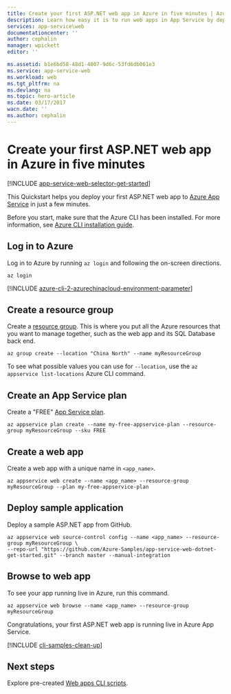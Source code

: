 ```yaml
---
title: Create your first ASP.NET web app in Azure in five minutes | Azure
description: Learn how easy it is to run web apps in App Service by deploying a sample ASP.NET app.
services: app-service\web
documentationcenter: ''
author: cephalin
manager: wpickett
editor: ''

ms.assetid: b1e6bd58-48d1-4007-9d6c-53fd6db061e3
ms.service: app-service-web
ms.workload: web
ms.tgt_pltfrm: na
ms.devlang: na
ms.topic: hero-article
ms.date: 03/17/2017
wacn.date: ''
ms.author: cephalin
---
```


# Create your first ASP.NET web app in Azure in five minutes

[!INCLUDE [app-service-web-selector-get-started](../../includes/app-service-web-selector-get-started.md)] 

This Quickstart helps you deploy your first ASP.NET web app to [Azure App Service](../app-service/app-service-value-prop-what-is.md) in just a few minutes.

Before you start, make sure that the Azure CLI has been installed. For more information, see [Azure CLI installation guide](https://docs.microsoft.com/cli/azure/install-azure-cli).

## Log in to Azure
Log in to Azure by running `az login` and following the on-screen directions.

```azurecli
az login
```

[!INCLUDE [azure-cli-2-azurechinacloud-environment-parameter](../../includes/azure-cli-2-azurechinacloud-environment-parameter.md)]

## Create a resource group   
Create a [resource group](../azure-resource-manager/resource-group-overview.md). This is where you put all the Azure resources that you want to manage together, such as 
the web app and its SQL Database back end.

```azurecli
az group create --location "China North" --name myResourceGroup
```

To see what possible values you can use for `--location`, use the `az appservice list-locations` Azure CLI command.

## Create an App Service plan
Create a "FREE" [App Service plan](../app-service/azure-web-sites-web-hosting-plans-in-depth-overview.md). 

```azurecli
az appservice plan create --name my-free-appservice-plan --resource-group myResourceGroup --sku FREE
```

## Create a web app
Create a web app with a unique name in `<app_name>`.

```azurecli
az appservice web create --name <app_name> --resource-group myResourceGroup --plan my-free-appservice-plan
```

## Deploy sample application
Deploy a sample ASP.NET app from GitHub.

```azurecli
az appservice web source-control config --name <app_name> --resource-group myResourceGroup \
--repo-url "https://github.com/Azure-Samples/app-service-web-dotnet-get-started.git" --branch master --manual-integration 
```

## Browse to web app
To see your app running live in Azure, run this command.

```azurecli
az appservice web browse --name <app_name> --resource-group myResourceGroup
```

Congratulations, your first ASP.NET web app is running live in Azure App Service.

[!INCLUDE [cli-samples-clean-up](../../includes/cli-samples-clean-up.md)]

## Next steps

Explore pre-created [Web apps CLI scripts](app-service-cli-samples.md).